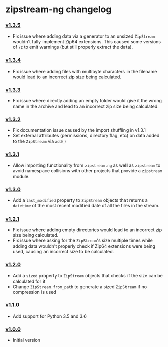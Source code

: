 zipstream-ng changelog
======================

### [v1.3.5]
- Fix issue where adding data via a generator to an unsized `ZipStream` wouldn't fully implement
  Zip64 extensions. This caused some versions of `7z` to emit warnings (but still properly extract
  the data).

### [v1.3.4]
- Fix issue where adding files with multibyte characters in the filename would lead to an incorrect
  zip size being calculated.

### [v1.3.3]
- Fix issue where directly adding an empty folder would give it the wrong name in the archive and
  lead to an incorrect zip size being calculated.

### [v1.3.2]
- Fix documentation issue caused by the import shuffling in v1.3.1
- Set external attributes (permissions, directory flag, etc) on data added to the `ZipStream` via `add()`

### [v1.3.1]
- Allow importing functionality from `zipstream.ng` as well as `zipstream` to avoid namespace
  collisions with other projects that provide a `zipstream` module.

### [v1.3.0]
- Add a `last_modified` property to `ZipStream` objects that returns a `datetime` of the most recent
  modified date of all the files in the stream.

### [v1.2.1]
- Fix issue where adding empty directories would lead to an incorrect zip size being calculated.
- Fix issue where asking for the `ZipStream`'s size multiple times while adding data wouldn't
  properly check if Zip64 extensions were being used, causing an incorrect size to be calculated.

### [v1.2.0]
- Add a `sized` property to `ZipStream` objects that checks if the size can be calculated for it
- Change `ZipStream.from_path` to generate a sized `ZipStream` if no compression is used

### [v1.1.0]
- Add support for Python 3.5 and 3.6

### [v1.0.0]
- Initial version

 [v1.0.0]: https://github.com/pR0Ps/zipstream-ng/commit/72b2721c0593fb99fdc2d9537f52b1c3bc1d736f
 [v1.1.0]: https://github.com/pR0Ps/zipstream-ng/compare/v1.0.0...v1.1.0
 [v1.2.0]: https://github.com/pR0Ps/zipstream-ng/compare/v1.1.0...v1.2.0
 [v1.2.1]: https://github.com/pR0Ps/zipstream-ng/compare/v1.2.0...v1.2.1
 [v1.3.0]: https://github.com/pR0Ps/zipstream-ng/compare/v1.2.1...v1.3.0
 [v1.3.1]: https://github.com/pR0Ps/zipstream-ng/compare/v1.3.0...v1.3.1
 [v1.3.2]: https://github.com/pR0Ps/zipstream-ng/compare/v1.3.1...v1.3.2
 [v1.3.3]: https://github.com/pR0Ps/zipstream-ng/compare/v1.3.2...v1.3.3
 [v1.3.4]: https://github.com/pR0Ps/zipstream-ng/compare/v1.3.3...v1.3.4
 [v1.3.5]: https://github.com/pR0Ps/zipstream-ng/compare/v1.3.4...v1.3.5
